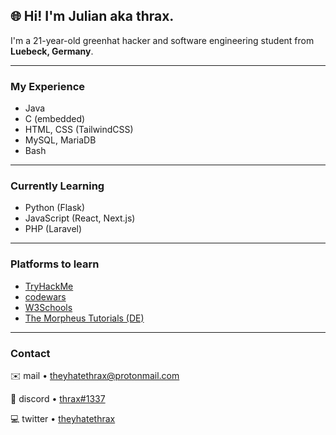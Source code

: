 ## 🌐 **Hi! I'm Julian aka thrax.**

I'm a 21-year-old greenhat hacker and software engineering student from **Luebeck, Germany**.

---

### My Experience

- Java
- C (embedded)
- HTML, CSS (TailwindCSS)
- MySQL, MariaDB
- Bash

---

### Currently Learning

- Python (Flask)
- JavaScript (React, Next.js)
- PHP (Laravel)

---

### Platforms to learn

- [TryHackMe](https://tryhackme.com/) 
- [codewars](https://www.codewars.com/)
- [W3Schools](https://www.w3schools.com/)
- [The Morpheus Tutorials (DE)](https://www.youtube.com/c/TheMorpheus407)

---

### Contact

✉️ mail • [theyhatethrax@protonmail.com](mailto:theyhatethrax@protonmail.com)

💬 discord • [thrax#1337](https://discord.com/)

💻 twitter • [theyhatethrax](https://twitter.com/theyhatethrax)
